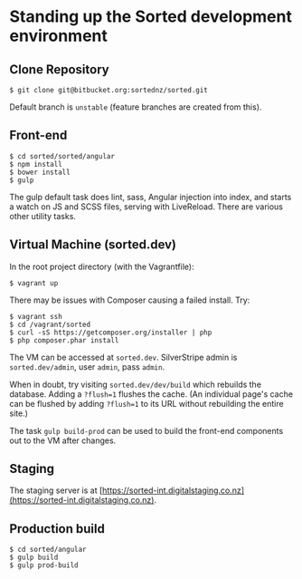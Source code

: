 # Standing up the Sorted development environment

## Clone Repository

```
$ git clone git@bitbucket.org:sortednz/sorted.git
```

Default branch is `unstable` (feature branches are created from this).

## Front-end

```
$ cd sorted/sorted/angular
$ npm install
$ bower install
$ gulp
```

The gulp default task does lint, sass, Angular injection into index, and starts a watch on JS and SCSS files, serving with LiveReload. There are various other utility tasks.


## Virtual Machine (sorted.dev)

In the root project directory (with the Vagrantfile):

```
$ vagrant up
```

There may be issues with Composer causing a failed install. Try:

```
$ vagrant ssh
$ cd /vagrant/sorted
$ curl -sS https://getcomposer.org/installer | php
$ php composer.phar install
```

The VM can be accessed at `sorted.dev`. SilverStripe admin is `sorted.dev/admin`, user `admin`, pass `admin`.

When in doubt, try visiting `sorted.dev/dev/build` which rebuilds the database. Adding a `?flush=1` flushes the cache. (An individual page's cache can be flushed by adding `?flush=1` to its URL without rebuilding the entire site.)

The task `gulp build-prod` can be used to build the front-end components out to the VM after changes.

## Staging

The staging server is at [https://sorted-int.digitalstaging.co.nz](https://sorted-int.digitalstaging.co.nz).

## Production build
```
$ cd sorted/angular
$ gulp build
$ gulp prod-build
```